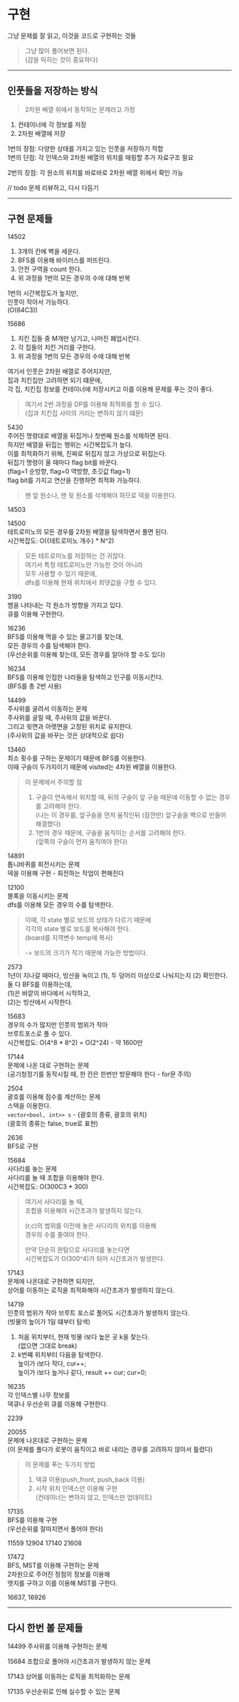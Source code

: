 # 구현

그냥 문제를 잘 읽고, 이것을 코드로 구현하는 것들

> 그냥 많이 풀어보면 된다.  
> (감을 익히는 것이 중요하다)

---

## 인풋들을 저장하는 방식

> 2차원 배열 위에서 동작하는 문제라고 가정

1. 컨테이너에 각 정보를 저장
2. 2차원 배열에 저장

1번의 장점: 다양한 상태를 가지고 있는 인풋을 저장하기 적합  
1번의 단점: 각 인덱스와 2차원 배열의 위치를 매핑할 추가 자료구조 필요

2번의 장점: 각 원소의 위치를 바로바로 2차원 배열 위에서 확인 가능

// todo 문제 리뷰하고, 다시 다듬기

---

## 구현 문제들

14502  
1. 3개의 칸에 벽을 세운다.
2. BFS를 이용해 바이러스를 퍼뜨린다.
3. 안전 구역을 count 한다.
4. 위 과정을 1번의 모든 경우의 수에 대해 반복

1번의 시간복잡도가 높지만,  
인풋이 작아서 가능하다.  
(O(64C3))

15686  
1. 치킨 집들 중 M개만 남기고, 나머진 폐업시킨다.
2. 각 집들의 치킨 거리를 구한다.
3. 위 과정을 1번의 모든 경우의 수에 대해 반복

여기서 인풋은 2차원 배열로 주어지지만,  
집과 치킨집만 고려하면 되기 떄문에,  
각 집, 치킨집 정보를 컨테이너에 저장시키고 이를 이용해 문제를 푸는 것이 좋다.

> 여기서 2번 과정을 DP를 이용해 최적화를 할 수 있다.  
> (집과 치킨집 사이의 거리는 변하지 않기 떄문)

5430  
주어진 명령대로 배열을 뒤집거나 첫번째 원소를 삭제하면 된다.  
하지만 배열을 뒤집는 행위는 시간복잡도가 높다.  
이를 최적화하기 위해, 진짜로 뒤집지 않고 가상으로 뒤집는다.  
뒤집기 명령이 올 때마다 flag bit를 바꾼다.  
(flag=1 순방향, flag=0 역방향, 초깃값 flag=1)  
flag bit를 가지고 연산을 진행하면 최적화 가능하다.

> 맨 앞 원소나, 맨 뒷 원소를 삭제해야 하므로 덱을 이용한다.

14503

14500  
테트로미노의 모든 경우를 2차원 배열을 탐색하면서 풀면 된다.  
시간복잡도: O({테트로미노 개수} * N^2)

> 모든 테트로미노를 저장하는 건 귀찮다.  
> 여기서 특정 테트로미노만 가능한 것이 아니라  
> 모두 사용할 수 있기 때문에,  
> dfs를 이용해 현재 위치에서 최댓값을 구할 수 있다.

3190  
뱀을 나타내는 각 원소가 방향을 가지고 있다.  
큐를 이용해 구현한다.

16236  
BFS를 이용해 먹을 수 있는 물고기를 찾는데,  
모든 경우의 수를 탐색해야 한다.  
(우선순위를 이용해 찾는데, 모든 경우를 알아야 할 수도 있다)

16234  
BFS를 이용해 인접한 나라들을 탐색하고 인구를 이동시킨다.  
(BFS를 총 2번 사용)

14499  
주사위를 굴려서 이동하는 문제  
주사위를 굴릴 때, 주사위의 값을 바꾼다.  
그리고 윗면과 아랫면을 고정된 위치로 유지한다.  
(주사위의 값을 바꾸는 것은 상대적으로 쉽다)

13460  
최소 횟수를 구하는 문제이기 때문에 BFS를 이용한다.  
이때 구슬이 두가지이기 때문에 visited는 4차원 배열을 이용한다.  

> 이 문제에서 주의할 점  
> 1. 구슬이 연속해서 위치할 때, 뒤의 구슬이 앞 구슬 때문에 이동할 수 없는 경우를 고려해야 한다.  
>    (나는 이 경우를, 앞구슬을 먼저 움직인뒤 (잠깐만) 앞구슬을 벽으로 만들어 해결했다)
> 2. 1번의 경우 때문에, 구슬을 움직이는 순서를 고려해야 한다.  
>    (앞쪽의 구슬이 먼저 움직여야 한다)

14891  
톱니바퀴를 회전시키는 문제  
덱을 이용해 구현 - 회전하는 작업이 편해진다

12100  
블록을 이동시키는 문제  
dfs를 이용해 모든 경우의 수를 탐색한다.  

> 이때, 각 state 별로 보드의 상태가 다르기 때문에  
> 각각의 state 별로 보드를 복사해야 한다.  
> (board를 지역변수 temp에 복사)  
> 
> -> 보드의 크기가 작기 때문에 가능한 방법이다.

2573  
1년이 지나갈 때마다, 빙산을 녹이고 (1), 두 덩어리 이상으로 나눠지는지 (2) 확인한다.  
둘 다 BFS를 이용하는데,  
(1)은 바깥의 바다에서 시작하고,  
(2)는 빙산에서 시작한다.

15683  
경우의 수가 많지만 인풋의 범위가 작아  
브루트포스로 풀 수 있다.  
시간복잡도: O(4^8 * 8^2) = O(2^24) - 약 1600만

17144  
문제에 나온 대로 구현하는 문제  
(공기청정기를 동작시킬 때, 한 칸은 한번만 방문해야 한다 - for문 주의)

2504  
괄호를 이용해 점수를 계산하는 문제  
스택을 이용한다.  
`vector<bool, int>> s` - {괄호의 종류, 괄호의 위치}  
(괄호의 종류는 false, true로 표현)

2636  
BFS로 구현

15684  
사다리를 놓는 문제  
사다리를 놀 때 조합을 이용해야 한다.  
시간복잡도: O(300C3 * 300)

> 여기서 사다리를 놀 때,  
> 조합을 이용해야 시간초과가 발생하지 않는다.
> 
> (r,c)의 범위를 이전에 놓은 사다리의 위치를 이용해  
> 경우의 수를 줄여야 한다.
> 
> 만약 단순히 완탐으로 사다리를 놓는다면  
> 시간복잡도가 O(300^4)가 되어 시간초과가 발생한다.

17143  
문제에 나온대로 구현하면 되지만,  
상어를 이동하는 로직을 최적화해야 시간초과가 발생하지 않는다.

14719  
인풋의 범위가 작아 브루트 포스로 풀어도 시간초과가 발생하지 않는다.  
(빗물의 높이가 1일 떄부터 탐색)
1. 처음 위치부터, 현재 빗물 i보다 높은 곳 k을 찾는다.  
   (없으면 그대로 break)
2. k번쨰 위치부터 다음을 탐색한다.  
   높이가 i보다 작다, cur++;  
   높이가 i보다 높거나 같다, result += cur; cur=0;

16235  
각 인덱스별 나무 정보를  
덱큐나 우선순위 큐를 이용해 구현한다.

2239

20055  
문제에 나온대로 구현하는 문제  
(이 문제를 풀다가 로봇이 움직이고 바로 내리는 경우를 고려하지 않아서 틀렸다)

> 이 문제를 푸는 두가지 방법
> 1. 덱큐 이용(push_front, push_back 이용)
> 2. 시작 위치 인덱스만 이용해 구현  
>    (컨테이너는 변하지 않고, 인덱스만 업데이트)

17135  
BFS를 이용해 구현  
(우선순위를 잘따지면서 풀어야 한다)

11559 12904 17140 21608

17472  
BFS, MST를 이용해 구현하는 문제  
2차원으로 주어진 정점의 정보를 이용해  
엣지를 구하고 이를 이용해 MST를 구한다.

16637, 16926

---

## 다시 한번 볼 문제들

14499 주사위를 이용해 구현하는 문제

15684 조합으로 풀어야 시간초과가 발생하지 않는 문제

17143 상어를 이동하는 로직을 최적화하는 문제

17135 우선순위로 인해 실수할 수 있는 문제